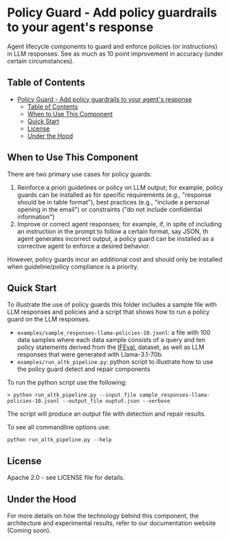 # Policy Guard - Add policy guardrails to your agent's response
Agent lifecycle components to guard and enforce policies (or instructions) in LLM responses. See as much as 10 point improvement in accuracy (under certain circumstances).

## Table of Contents
- [Policy Guard - Add policy guardrails to your agent's response](#policy-guard---add-policy-guardrails-to-your-agents-response)
  - [Table of Contents](#table-of-contents)
  - [When to Use This Component](#when-to-use-this-component)
  - [Quick Start](#quick-start)
  - [License](#license)
  - [Under the Hood](#under-the-hood)

## When to Use This Component
There are two primary use cases for policy guards:

1. Reinforce a priori guidelines or policy on LLM output; for example, policy guards can be installed as for specific requirements (e.g., "response should be in table format"), best practices (e.g., "include a personal opening in the email") or constraints ("do not include confidential information")
2. Improve or correct agent responses; for example, if, in spite of including an instruction in the prompt to follow a certain format, say JSON, th agent generates incorrect output, a policy guard can be installed as a corrective agent to enforce a desired behavior.

However, policy guards incur an additional cost and should only be installed when guideline/policy compliance is a priority.


## Quick Start

To illustrate the use of policy guards this folder includes a sample file with LLM responses and policies and a script that shows how to run a policy guard on the LLM responses.

- `examples/sample_responses-llama-policies-10.jsonl`: a file with 100 data samples where each data sample consists of a query and ten policy statements derived from the [IFEval,](https://huggingface.co/datasets/google/IFEval) dataset, as well as LLM responses that were generated with Llama-3.1-70b.
- `examples/run_altk_pipeline.py`: python script to illustrate how to use the policy guard detect and repair components

To run the python script use the following:
```
> python run_altk_pipeline.py --input_file sample_responses-llama-policies-10.jsonl --output_file ouptut.json --verbose
```

The script will produce an output file with detection and repair results.

To see all commandline options use:
```
python run_altk_pipeline.py --help
```

## License
Apache 2.0 - see LICENSE file for details.

## Under the Hood
For more details on how the technology behind this component, the architecture and experimental results, refer to our documentation website (Coming soon).
